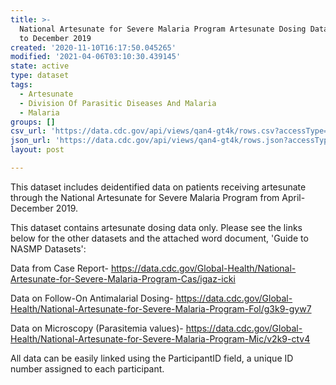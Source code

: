 ```yaml
---
title: >-
  National Artesunate for Severe Malaria Program Artesunate Dosing Data- April
  to December 2019
created: '2020-11-10T16:17:50.045265'
modified: '2021-04-06T03:10:30.439145'
state: active
type: dataset
tags:
  - Artesunate
  - Division Of Parasitic Diseases And Malaria
  - Malaria
groups: []
csv_url: 'https://data.cdc.gov/api/views/qan4-gt4k/rows.csv?accessType=DOWNLOAD'
json_url: 'https://data.cdc.gov/api/views/qan4-gt4k/rows.json?accessType=DOWNLOAD'
layout: post

---
```

This dataset includes deidentified data on patients receiving artesunate through the National Artesunate for Severe Malaria Program from April- December 2019. 

This dataset contains artesunate dosing data only.
Please see the links below for the other datasets and the attached word document, 'Guide to NASMP Datasets':

Data from Case Report- https://data.cdc.gov/Global-Health/National-Artesunate-for-Severe-Malaria-Program-Cas/igaz-icki

Data on Follow-On Antimalarial Dosing- https://data.cdc.gov/Global-Health/National-Artesunate-for-Severe-Malaria-Program-Fol/g3k9-gyw7

Data on Microscopy (Parasitemia values)- https://data.cdc.gov/Global-Health/National-Artesunate-for-Severe-Malaria-Program-Mic/v2k9-ctv4

All data can be easily linked using the ParticipantID field, a unique ID number assigned to each participant.
